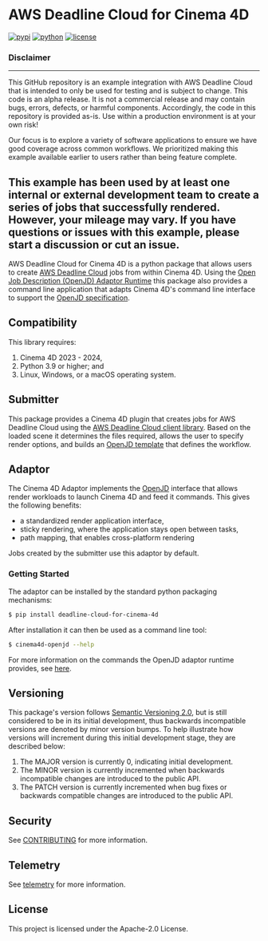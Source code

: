 # AWS Deadline Cloud for Cinema 4D

[![pypi](https://img.shields.io/pypi/v/deadline-cloud-for-cinema-4d.svg?style=flat)](https://pypi.python.org/pypi/deadline-cloud-for-cinema-4d)
[![python](https://img.shields.io/pypi/pyversions/deadline-cloud-for-cinema-4d.svg?style=flat)](https://pypi.python.org/pypi/deadline-cloud-for-cinema-4d)
[![license](https://img.shields.io/pypi/l/deadline-cloud-for-cinema-4d.svg?style=flat)](https://github.com/aws-deadline/deadline-cloud-for-cinema-4d/blob/mainline/LICENSE)

### Disclaimer
---
This GitHub repository is an example integration with AWS Deadline Cloud that is intended to only be used for testing and is subject to change. This code is an alpha release. It is not a commercial release and may contain bugs, errors, defects, or harmful components. Accordingly, the code in this repository is provided as-is. Use within a production environment is at your own risk!

Our focus is to explore a variety of software applications to ensure we have good coverage across common workflows. We prioritized making this example available earlier to users rather than being feature complete.

This example has been used by at least one internal or external development team to create a series of jobs that successfully rendered. However, your mileage may vary. If you have questions or issues with this example, please start a discussion or cut an issue.
---

AWS Deadline Cloud for Cinema 4D is a python package that allows users to create [AWS Deadline Cloud][deadline-cloud] jobs from within Cinema 4D. Using the [Open Job Description (OpenJD) Adaptor Runtime][openjd-adaptor-runtime] this package also provides a command line application that adapts Cinema 4D's command line interface to support the [OpenJD specification][openjd].

[deadline-cloud]: https://docs.aws.amazon.com/deadline-cloud/latest/userguide/what-is-deadline-cloud.html
[deadline-cloud-client]: https://github.com/aws-deadline/deadline-cloud
[openjd]: https://github.com/OpenJobDescription/openjd-specifications/wiki
[openjd-adaptor-runtime]: https://github.com/OpenJobDescription/openjd-adaptor-runtime-for-python
[openjd-adaptor-runtime-lifecycle]: https://github.com/OpenJobDescription/openjd-adaptor-runtime-for-python/blob/release/README.md#adaptor-lifecycle


## Compatibility

This library requires:

1. Cinema 4D 2023 - 2024,
1. Python 3.9 or higher; and
1. Linux, Windows, or a macOS operating system.

## Submitter

This package provides a Cinema 4D plugin that creates jobs for AWS Deadline Cloud using the [AWS Deadline Cloud client library][deadline-cloud-client]. Based on the loaded scene it determines the files required, allows the user to specify render options, and builds an [OpenJD template][openjd] that defines the workflow.

## Adaptor

The Cinema 4D Adaptor implements the [OpenJD][openjd-adaptor-runtime] interface that allows render workloads to launch Cinema 4D and feed it commands. This gives the following benefits:
* a standardized render application interface,
* sticky rendering, where the application stays open between tasks,
* path mapping, that enables cross-platform rendering

Jobs created by the submitter use this adaptor by default.

### Getting Started

The adaptor can be installed by the standard python packaging mechanisms:
```sh
$ pip install deadline-cloud-for-cinema-4d
```

After installation it can then be used as a command line tool:
```sh
$ cinema4d-openjd --help
```

For more information on the commands the OpenJD adaptor runtime provides, see [here][openjd-adaptor-runtime-lifecycle].

## Versioning

This package's version follows [Semantic Versioning 2.0](https://semver.org/), but is still considered to be in its 
initial development, thus backwards incompatible versions are denoted by minor version bumps. To help illustrate how
versions will increment during this initial development stage, they are described below:

1. The MAJOR version is currently 0, indicating initial development. 
2. The MINOR version is currently incremented when backwards incompatible changes are introduced to the public API. 
3. The PATCH version is currently incremented when bug fixes or backwards compatible changes are introduced to the public API. 

## Security

See [CONTRIBUTING](https://github.com/aws-deadline/deadline-cloud-for-cinema-4d/blob/release/CONTRIBUTING.md#security-issue-notifications) for more information.

## Telemetry

See [telemetry](https://github.com/aws-deadline/deadline-cloud-for-cinema-4d/blob/release/docs/telemetry.md) for more information.

## License

This project is licensed under the Apache-2.0 License.

